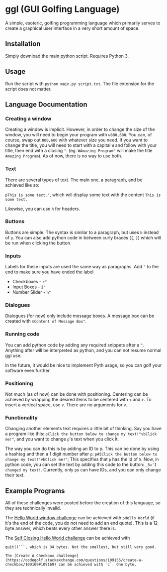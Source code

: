 # ggl (GUI Golfing Language)
A simple, esoteric, golfing programming language which primarily serves to create a graphical user interface in a very short amount of space.
## Installation
Simply download the main python script. Requires Python 3.
## Usage
Run the script with `python main.py script.txt`. The file extension for the script does not matter.
## Language Documentation
### Creating a window
Creating a window is implicit. However, in order to change the size of the window, you will need to begin your program with `w800,600`. You can, of course, swap out `800,600` with whatever size you need. If you want to change the title, you will need to start with a capital `W` and follow with your title, then end with a closing `"`. (eg. `WAmazing Program"` will make the title `Amazing Program`). As of now, there is no way to use both.
### Text
There are several types of text. The main one, a paragraph, and be achieved like so:

`pThis is some text."`, which will display some text with the content `This is some text.`

Likewise, you can use `h` for headers.
### Buttons
Buttons are simple. The syntax is similar to a paragraph, but uses `b` instead of `p`. You can also add python code in between curly braces (`{`, `}`) which will be run when clicking the button.
### Inputs
Labels for these inputs are used the same way as paragraphs. Add `"` to the end to make sure you have ended the label
+ Checkboxes - `c"`
+ Input Boxes - `i"`
+ Number Slider - `n"`
### Dialogues
Dialogues (for now) only include message boxes. A message box can be created with `mContent of Message Box"`.
### Running code
You can add python code by adding any required snippets after a `^`. Anything after will be interpreted as python, and you can not resume normal ggl use.

In the future, it would be nice to implement Pyth usage, so you can golf your software even further.
### Positioning
Not much (as of now) can be done with positioning. Centering can be achieved by wrapping the desired items to be centered with `<` and `>`.
To insert a vertical space, use `v`. There are no arguments for `v`.
### Functionality
Changing another elements text requires a little bit of thinking. Say you have a program like this:
`pClick the button below to change my text!"vbClick me!"`,
and you want to change `p`'s text when you click it.

The way you can do this is by adding an ID to p. This can be done by using a hashtag and then a 1 digit number after `p`:
`p#5Click the button below to change my text!"vbClick me!"`;
This specifies that `p` has the id of `5`. Now, in python code, you can set the text by adding this code to the button:
`_5='I changed my text!`.
Currently, only `p`s can have IDs, and you can only change their text.
## Example Programs
All of these challenges were posted before the creation of this language, so they are technically invalid.


The [Hello World window challenge](https://codegolf.stackexchange.com/questions/15417/hello-world-window) can be achieved with `pHello World` (if it's the end of the code, you do not need to add an end quote). This is a 12 byte answer, which beats every other answer there is.

The [Self Closing Hello World challenge](https://codegolf.stackexchange.com/questions/28370/write-a-hello-world-gui-program-that-closes-itself-after-three-seconds) can be achieved with
```pHello World"^time.sleep(3)
quit()```, which is 34 bytes. Not the smallest, but still very good.

The [Create A Checkbox challenge](https://codegolf.stackexchange.com/questions/109155/create-a-checkbox/109169#109169) can be achieved with `c`. One byte.
